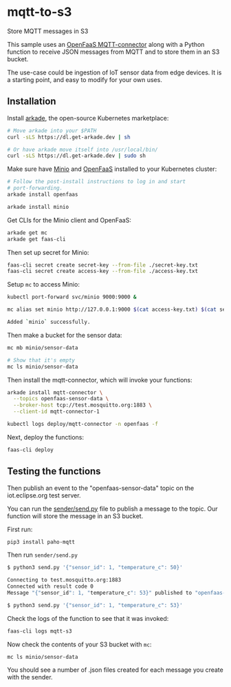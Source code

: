 # mqtt-to-s3

Store MQTT messages in S3

This sample uses an [OpenFaaS MQTT-connector](https://github.com/openfaas/mqtt-connector) along with a Python function to receive JSON messages from MQTT and to store them in an S3 bucket.

The use-case could be ingestion of IoT sensor data from edge devices. It is a starting point, and easy to modify for your own uses.

## Installation

Install [arkade](https://get-arkade.dev), the open-source Kubernetes marketplace:

```bash
# Move arkade into your $PATH
curl -sLS https://dl.get-arkade.dev | sh

# Or have arkade move itself into /usr/local/bin/
curl -sLS https://dl.get-arkade.dev | sudo sh
```

Make sure have [Minio](https://min.io/) and [OpenFaaS](https://www.openfaas.com/) installed to your Kubernetes cluster:

```bash
# Follow the post-install instructions to log in and start
# port-forwarding.
arkade install openfaas

arkade install minio
```

Get CLIs for the Minio client and OpenFaaS:

```bash
arkade get mc
arkade get faas-cli
```

Then set up secret for Minio:

```bash
faas-cli secret create secret-key --from-file ./secret-key.txt
faas-cli secret create access-key --from-file ./access-key.txt
```

Setup `mc` to access Minio:

```bash
kubectl port-forward svc/minio 9000:9000 &

mc alias set minio http://127.0.0.1:9000 $(cat access-key.txt) $(cat secret-key.txt)

Added `minio` successfully.
```

Then make a bucket for the sensor data:

```bash
mc mb minio/sensor-data

# Show that it's empty
mc ls minio/sensor-data
```

Then install the mqtt-connector, which will invoke your functions:

```bash
arkade install mqtt-connector \
  --topics openfaas-sensor-data \
  --broker-host tcp://test.mosquitto.org:1883 \
  --client-id mqtt-connector-1

kubectl logs deploy/mqtt-connector -n openfaas -f
```

Next, deploy the functions:

```bash
faas-cli deploy
```

## Testing the functions

Then publish an event to the "openfaas-sensor-data" topic on the iot.eclipse.org test server.

You can run the [sender/send.py](sender/send.py) file to publish a message to the topic. Our function will store the message in an S3 bucket.

First run:

```bash
pip3 install paho-mqtt
```

Then run `sender/send.py`

```bash
$ python3 send.py '{"sensor_id": 1, "temperature_c": 50}'

Connecting to test.mosquitto.org:1883
Connected with result code 0
Message "{"sensor_id": 1, "temperature_c": 53}" published to "openfaas-sensor-data"

$ python3 send.py '{"sensor_id": 1, "temperature_c": 53}'
```

Check the logs of the function to see that it was invoked:

```bash
faas-cli logs mqtt-s3
```

Now check the contents of your S3 bucket with `mc`:

```
mc ls minio/sensor-data
```

You should see a number of .json files created for each message you create with the sender.

